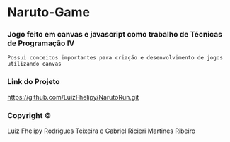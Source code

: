 # Naruto-Game
### Jogo feito em canvas e javascript como trabalho de Técnicas de Programação IV

```
Possui conceitos importantes para criação e desenvolvimento de jogos utilizando canvas
```

### Link do Projeto
https://github.com/LuizFhelipy/NarutoRun.git

### Copyright ©
Luiz Fhelipy Rodrigues Teixeira e Gabriel Ricieri Martines Ribeiro